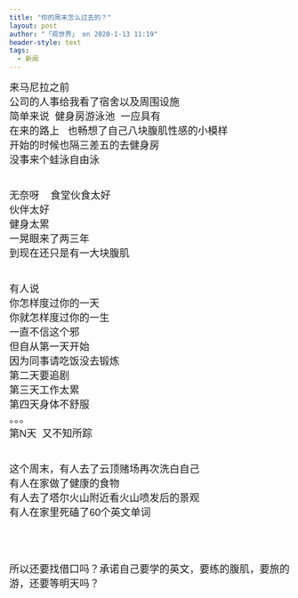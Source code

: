 ```yaml
---
title: "你的周末怎么过去的？"
layout: post
author: "「观世界」 on 2020-1-13 11:19"
header-style: text
tags:
  - 新闻
---
```


<head></head>
<body>
 <font face="Arial"><font size="4">来马尼拉之前</font></font>
 <br> 
 <font face="Arial"><font size="4">公司的人事给我看了宿舍以及周围设施</font></font>
 <br> 
 <font face="Arial"><font size="4">简单来说&nbsp;&nbsp;健身房游泳池&nbsp;&nbsp;一应具有</font></font>
 <br> 
 <font face="Arial"><font size="4">在来的路上&nbsp; &nbsp;也畅想了自己八块腹肌性感的小模样</font></font>
 <br> 
 <font face="Arial"><font size="4">开始的时候也隔三差五的去健身房</font></font>
 <br> 
 <font face="Arial"><font size="4">没事来个蛙泳自由泳</font></font>
 <br> 
 <font face="Arial"><font size="4"><br> </font></font>
 <br> 
 <font face="Arial"><font size="4">无奈呀&nbsp; &nbsp; 食堂伙食太好</font></font>
 <br> 
 <font face="Arial"><font size="4">伙伴太好</font></font>
 <br> 
 <font face="Arial"><font size="4">健身太累</font></font>
 <br> 
 <font face="Arial"><font size="4">一晃眼来了两三年</font></font>
 <br> 
 <font face="Arial"><font size="4">到现在还只是有一大块腹肌</font></font>
 <br> 
 <font face="Arial"><font size="4"><br> </font></font>
 <br> 
 <font face="Arial"><font size="4">有人说</font></font>
 <br> 
 <font face="Arial"><font size="4">你怎样度过你的一天</font></font>
 <br> 
 <font face="Arial"><font size="4">你就怎样度过你的一生</font></font>
 <br> 
 <font face="Arial"><font size="4">一直不信这个邪</font></font>
 <br> 
 <font face="Arial"><font size="4">但自从第一天开始</font></font>
 <br> 
 <font face="Arial"><font size="4">因为同事请吃饭没去锻炼</font></font>
 <br> 
 <font face="Arial"><font size="4">第二天要追剧</font></font>
 <br> 
 <font face="Arial"><font size="4">第三天工作太累</font></font>
 <br> 
 <font face="Arial"><font size="4">第四天身体不舒服</font></font>
 <br> 
 <font face="Arial"><font size="4">。。。</font></font>
 <br> 
 <font face="Arial"><font size="4">第N天&nbsp;&nbsp;又不知所踪</font></font>
 <br> 
 <font face="Arial"><font size="4"><br> </font></font>
 <br> 
 <font face="Arial"><font size="4">这个周末，有人去了云顶赌场再次洗白自己</font></font>
 <br> 
 <font face="Arial"><font size="4">有人在家做了健康的食物</font></font>
 <br> 
 <font face="Arial"><font size="4">有人去了塔尔火山附近看火山喷发后的景观</font></font>
 <br> 
 <font face="Arial"><font size="4">有人在家里死磕了60个英文单词</font></font>
 <br> 
 <font face="Arial"><font size="4"><br> </font></font>
 <br> 
 <font face="Arial"><font size="4"><br> </font></font>
 <br> 
 <font face="Arial"><font size="4">所以还要找借口吗？承诺自己要学的英文，要练的腹肌，要旅的游，还要等明天吗？</font></font>
 <br> 
 <font face="Arial"><font size="4">&nbsp;&nbsp;</font></font>
 <br>
</body>


